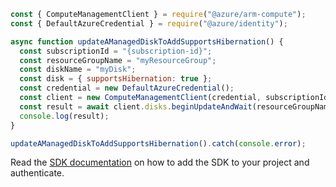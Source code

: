 ```javascript
const { ComputeManagementClient } = require("@azure/arm-compute");
const { DefaultAzureCredential } = require("@azure/identity");

async function updateAManagedDiskToAddSupportsHibernation() {
  const subscriptionId = "{subscription-id}";
  const resourceGroupName = "myResourceGroup";
  const diskName = "myDisk";
  const disk = { supportsHibernation: true };
  const credential = new DefaultAzureCredential();
  const client = new ComputeManagementClient(credential, subscriptionId);
  const result = await client.disks.beginUpdateAndWait(resourceGroupName, diskName, disk);
  console.log(result);
}

updateAManagedDiskToAddSupportsHibernation().catch(console.error);
```

Read the [SDK documentation](https://github.com/Azure/azure-sdk-for-js/blob/%40azure%2Farm-compute_17.3.1/sdk/compute/arm-compute/README.md) on how to add the SDK to your project and authenticate.
